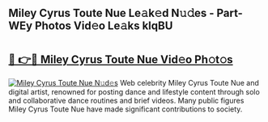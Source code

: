 ## Miley Cyrus Toute Nue Le𝚊k𝚎d N𝚞𝚍es - Part-WEy Photos Vid𝚎o Le𝚊ks klqBU

# <h2><a href="http://fb0za8.evod.top/?m=Miley+Cyrus+Toute+Nue">🔗 👉🔴 Miley Cyrus Toute Nue Vid𝚎o Ph𝚘t𝚘s</a></h2>

[![Miley Cyrus Toute Nue N𝚞d𝚎s](https://i.imgur.com/8V9OHl7.gif)](http://fb0za8.evod.top/?m=Miley+Cyrus+Toute+Nue)
Web celebrity Miley Cyrus Toute Nue and digital artist, renowned for posting dance and lifestyle content through solo and collaborative dance routines and brief videos. Many public figures Miley Cyrus Toute Nue have made significant contributions to society. 
